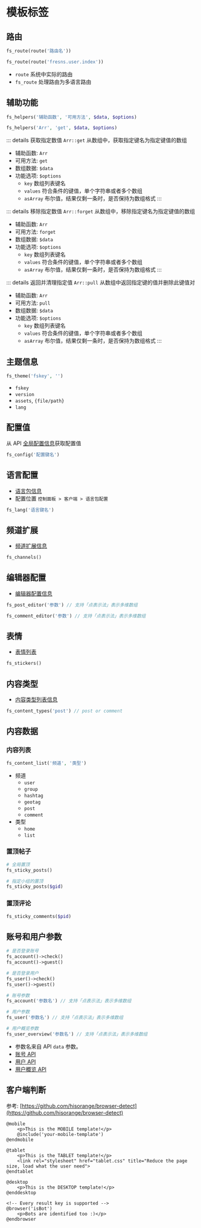 # 模板标签

## 路由

```php
fs_route(route('路由名'))

fs_route(route('fresns.user.index'))
```

- `route` 系统中实际的路由
- `fs_route` 处理路由为多语言路由

## 辅助功能

```php
fs_helpers('辅助函数', '可用方法', $data, $options)

fs_helpers('Arr', 'get', $data, $options)
```

::: details 获取指定数值 `Arr::get`
从数组中，获取指定键名为指定键值的数组

- 辅助函数: `Arr`
- 可用方法: `get`
- 数组数据: `$data`
- 功能选项: `$options`
    - `key` 数组列表键名
    - `values` 符合条件的键值，单个字符串或者多个数组
    - `asArray` 布尔值，结果仅剩一条时，是否保持为数组格式
:::

::: details 移除指定数值 `Arr::forget`
从数组中，移除指定键名为指定键值的数组

- 辅助函数: `Arr`
- 可用方法: `forget`
- 数组数据: `$data`
- 功能选项: `$options`
    - `key` 数组列表键名
    - `values` 符合条件的键值，单个字符串或者多个数组
    - `asArray` 布尔值，结果仅剩一条时，是否保持为数组格式
:::

::: details 返回并清理指定值 `Arr::pull`
从数组中返回指定键的值并删除此键值对

- 辅助函数: `Arr`
- 可用方法: `pull`
- 数组数据: `$data`
- 功能选项: `$options`
    - `key` 数组列表键名
    - `values` 符合条件的键值，单个字符串或者多个数组
    - `asArray` 布尔值，结果仅剩一条时，是否保持为数组格式
:::

## 主题信息

```php
fs_theme('fskey', '')
```

- `fskey`
- `version`
- `assets`, `{file/path}`
- `lang`

## 配置值

从 API [全局配置信息](../reference/configs.md)获取配置值

```php
fs_config('配置键名')
```

## 语言配置

- [语言包信息](../reference/language-pack.md)
- 配置位置 `控制面板 > 客户端 > 语言包配置`

```php
fs_lang('语言键名')
```

## 频道扩展

- [频道扩展信息](../api/global/channels.md)

```php
fs_channels()
```

## 编辑器配置

- [编辑器配置信息](../api/editor/configs.md)

```php
fs_post_editor('参数') // 支持「点表示法」表示多维数组

fs_comment_editor('参数') // 支持「点表示法」表示多维数组
```

## 表情

- [表情列表](../api/global/stickers.md)

```php
fs_stickers()
```

## 内容类型

- [内容类型列表信息](../api/global/content-types.md)

```php
fs_content_types('post') // post or comment
```

## 内容数据

### 内容列表

```php
fs_content_list('频道', '类型')
```

- 频道
    - `user`
    - `group`
    - `hashtag`
    - `geotag`
    - `post`
    - `comment`
- 类型
    - `home`
    - `list`

### 置顶帖子

```php
# 全局置顶
fs_sticky_posts()

# 指定小组的置顶
fs_sticky_posts($gid)
```

### 置顶评论

```php
fs_sticky_comments($pid)
```

## 账号和用户参数

```php
# 是否登录账号
fs_account()->check()
fs_account()->guest()

# 是否登录用户
fs_user()->check()
fs_user()->guest()
```

```php
# 账号参数
fs_account('参数名') // 支持「点表示法」表示多维数组

# 用户参数
fs_user('参数名') // 支持「点表示法」表示多维数组

# 用户概览参数
fs_user_overview('参数名') // 支持「点表示法」表示多维数组
```

- 参数名来自 API `data` 参数。
- [账号 API](../api/account/detail.md)
- [用户 API](../api/user/detail.md)
- [用户概览 API](../api/user/overview.md)

## 客户端判断

参考: [https://github.com/hisorange/browser-detect](https://github.com/hisorange/browser-detect)

```blade
@mobile
    <p>This is the MOBILE template!</p>
    @include('your-mobile-template')
@endmobile

@tablet
    <p>This is the TABLET template!</p>
    <link rel="stylesheet" href="tablet.css" title="Reduce the page size, load what the user need">
@endtablet

@desktop
    <p>This is the DESKTOP template!</p>
@enddesktop

<!-- Every result key is supported -->
@browser('isBot')
    <p>Bots are identified too :)</p>
@endbrowser
```
